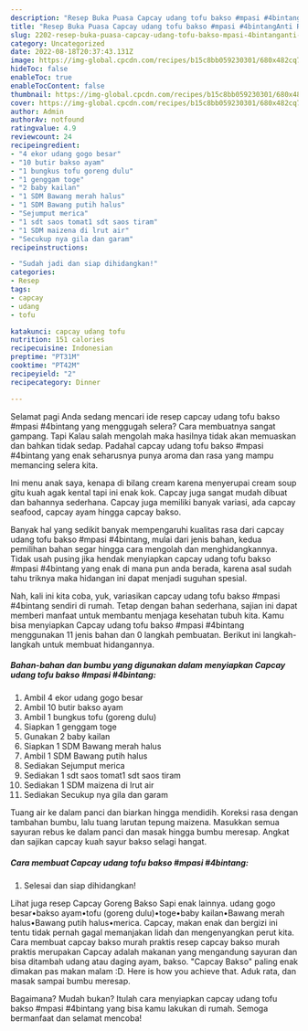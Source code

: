 ```yaml
---
description: "Resep Buka Puasa Capcay udang tofu bakso #mpasi #4bintangAnti Ribet"
title: "Resep Buka Puasa Capcay udang tofu bakso #mpasi #4bintangAnti Ribet"
slug: 2202-resep-buka-puasa-capcay-udang-tofu-bakso-mpasi-4bintanganti-ribet
category: Uncategorized
date: 2022-08-18T20:37:43.131Z
image: https://img-global.cpcdn.com/recipes/b15c8bb059230301/680x482cq70/capcay-udang-tofu-bakso-mpasi-4bintang-foto-resep-utama.jpg
hideToc: false
enableToc: true
enableTocContent: false
thumbnail: https://img-global.cpcdn.com/recipes/b15c8bb059230301/680x482cq70/capcay-udang-tofu-bakso-mpasi-4bintang-foto-resep-utama.jpg
cover: https://img-global.cpcdn.com/recipes/b15c8bb059230301/680x482cq70/capcay-udang-tofu-bakso-mpasi-4bintang-foto-resep-utama.jpg
author: Admin
authorAv: notfound
ratingvalue: 4.9
reviewcount: 24
recipeingredient:
- "4 ekor udang gogo besar"
- "10 butir bakso ayam"
- "1 bungkus tofu goreng dulu"
- "1 genggam toge"
- "2 baby kailan"
- "1 SDM Bawang merah halus"
- "1 SDM Bawang putih halus"
- "Sejumput merica"
- "1 sdt saos tomat1 sdt saos tiram"
- "1 SDM maizena di lrut air"
- "Secukup nya gila dan garam"
recipeinstructions:

- "Sudah jadi dan siap dihidangkan!"
categories:
- Resep
tags:
- capcay
- udang
- tofu

katakunci: capcay udang tofu 
nutrition: 151 calories
recipecuisine: Indonesian
preptime: "PT31M"
cooktime: "PT42M"
recipeyield: "2"
recipecategory: Dinner

---
```



Selamat pagi Anda sedang mencari ide resep capcay udang tofu bakso #mpasi #4bintang yang menggugah selera? Cara membuatnya sangat gampang. Tapi Kalau salah mengolah maka hasilnya tidak akan memuaskan dan bahkan tidak sedap. Padahal capcay udang tofu bakso #mpasi #4bintang yang enak seharusnya punya aroma dan rasa yang mampu memancing selera kita.


Ini menu anak saya, kenapa di bilang cream karena menyerupai cream soup gitu kuah agak kental tapi ini enak kok. Capcay juga sangat mudah dibuat dan bahannya sederhana. Capcay juga memiliki banyak variasi, ada capcay seafood, capcay ayam hingga capcay bakso.

Banyak hal yang sedikit banyak mempengaruhi kualitas rasa dari capcay udang tofu bakso #mpasi #4bintang, mulai dari jenis bahan, kedua pemilihan bahan segar hingga cara mengolah dan menghidangkannya. Tidak usah pusing jika hendak menyiapkan capcay udang tofu bakso #mpasi #4bintang yang enak di mana pun anda berada, karena asal sudah tahu triknya maka hidangan ini dapat menjadi suguhan spesial.


Nah, kali ini kita coba, yuk, variasikan capcay udang tofu bakso #mpasi #4bintang sendiri di rumah. Tetap dengan bahan sederhana, sajian ini dapat memberi manfaat untuk membantu menjaga kesehatan tubuh kita. Kamu bisa menyiapkan Capcay udang tofu bakso #mpasi #4bintang menggunakan 11 jenis bahan dan 0 langkah pembuatan. Berikut ini langkah-langkah untuk membuat hidangannya.

<!--inarticleads1-->

##### Bahan-bahan dan bumbu yang digunakan dalam menyiapkan Capcay udang tofu bakso #mpasi #4bintang:

1. Ambil 4 ekor udang gogo besar
1. Ambil 10 butir bakso ayam
1. Ambil 1 bungkus tofu (goreng dulu)
1. Siapkan 1 genggam toge
1. Gunakan 2 baby kailan
1. Siapkan 1 SDM Bawang merah halus
1. Ambil 1 SDM Bawang putih halus
1. Sediakan Sejumput merica
1. Sediakan 1 sdt saos tomat1 sdt saos tiram
1. Sediakan 1 SDM maizena di lrut air
1. Sediakan Secukup nya gila dan garam


Tuang air ke dalam panci dan biarkan hingga mendidih. Koreksi rasa dengan tambahan bumbu, lalu tuang larutan tepung maizena. Masukkan semua sayuran rebus ke dalam panci dan masak hingga bumbu meresap. Angkat dan sajikan capcay kuah sayur bakso selagi hangat. 

<!--inarticleads2-->

##### Cara membuat Capcay udang tofu bakso #mpasi #4bintang:


1. Selesai dan siap dihidangkan!

Lihat juga resep Capcay Goreng Bakso Sapi enak lainnya. udang gogo besar•bakso ayam•tofu (goreng dulu)•toge•baby kailan•Bawang merah halus•Bawang putih halus•merica. Capcay, makan enak dan bergizi ini tentu tidak pernah gagal memanjakan lidah dan mengenyangkan perut kita. Cara membuat capcay bakso murah praktis resep capcay bakso murah praktis merupakan Capcay adalah makanan yang mengandung sayuran dan bisa ditambah udang atau daging ayam, bakso. &#34;Capcay Bakso&#34; paling enak dimakan pas makan malam :D. Here is how you achieve that. Aduk rata, dan masak sampai bumbu meresap. 

Bagaimana? Mudah bukan? Itulah cara menyiapkan capcay udang tofu bakso #mpasi #4bintang yang bisa kamu lakukan di rumah. Semoga bermanfaat dan selamat mencoba!
